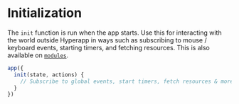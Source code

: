 # Initialization

The `init` function is run when the app starts. Use this for interacting with the world outside Hyperapp in ways such as subscribing to mouse / keyboard events, starting timers, and fetching resources. This is also available on [`modules`](modules.md).

```js
app({
  init(state, actions) {
    // Subscribe to global events, start timers, fetch resources & more!
  }
})
```
